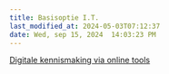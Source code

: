 ```yaml
---
title: Basisoptie I.T.
last_modified_at: 2024-05-03T07:12:37
date: Wed, sep 15, 2024  14:03:23 PM
---
```


[Digitale kennismaking via online tools](https://www.notion.so/hannemaes/Digitale-kennismaking-via-online-tools-Kantoorsoftware-80d9b5dbe8964d0d9404b582e05973b3)
